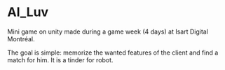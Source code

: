 # AI_Luv
Mini game on unity made during a game week (4 days) at Isart Digital Montréal.

The goal is simple: memorize the wanted features of the client and find a match for him.
It is a tinder for robot.
